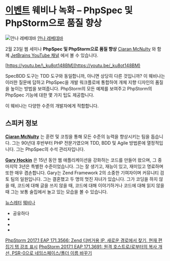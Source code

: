 [이벤트](/phpstorm/category/events/) 웨비나 녹화 – PhpSpec 및 PhpStorm으로 품질 향상 
=====================================

![안나 레베데바](https://blog.jetbrains.com/wp-content/uploads/2022/03/profile.png) [안나 레베데바](https://blog.jetbrains.com/author/annalebedeva) 



 2월 23일 웹 세미나 **PhpSpec 및 PhpStorm으로 품질 향상**   [Ciaran McNulty](https://twitter.com/CiaranMcNulty) 와 함께 [JetBrains YouTube 채널](https://youtu.be/_ku8ot148BM) 에서 볼 수 있습니다.

 [https://youtu.be/\_ku8ot148BM](https://youtu.be/_ku8ot148BM)

 SpecBDD 도구는 TDD 도구와 동일합니까, 아니면 상당히 다른 것입니까? 이 웨비나는 이러한 질문에 답하고 PhpSpec을 개발 워크플로에 통합하여 개체 지향 디자인의 품질을 높이는 방법을 보여줍니다. PhpStorm의 모든 예제를 보여주고 PhpStorm의 PhpSpec 기능에 대한 몇 가지 팁도 제공합니다.

 이 웨비나는 다양한 수준의 개발자에게 적합합니다.

 스피커 정보
-------

 [**Ciaran McNulty**](https://twitter.com/CiaranMcNulty) 는 훈련 및 코칭을 통해 모든 수준의 능력을 향상시키는 팀을 돕습니다. 그는 90년대 후반부터 PHP 전문가였으며 TDD, BDD 및 Agile 방법론에 열정적입니다. 그는 PhpSpec의 수석 관리자입니다.

 [**Gary Hockin**](https://twitter.com/geeh) 은 15년 동안 웹 애플리케이션을 강화하는 코드를 만들어 왔으며, 그 중 마지막 3년은 특별한 수준이었습니다. 그는 잘 생기고, 재능이 있고, 재미있고 명료하며 또한 매우 겸손합니다. Gary는 Zend Framework 2의 소중한 기여자이며 커뮤니티 검토 팀의 일원입니다. 그는 결혼했고 두 명의 멋진 자녀가 있습니다. 그가 코딩을 하지 않을 때, 코드에 대해 글을 쓰지 않을 때, 코드에 대해 이야기하거나 코드에 대해 읽지 않을 때 그는 보통 술집에서 놀고 있는 모습을 볼 수 있습니다.

 [뉴스레터](/phpstorm/tag/newsletter/) [웨비나](/phpstorm/tag/webinars/)

- 공유하다
- [](https://www.facebook.com/sharer.php?u=https%3A%2F%2Fblog.jetbrains.com%2Fphpstorm%2F2017%2F02%2Fwebinar-recording-driving-quality-with-phpspec-and-phpstorm%2F)
- [](https://twitter.com/intent/tweet?source=https%3A%2F%2Fblog.jetbrains.com%2Fphpstorm%2F2017%2F02%2Fwebinar-recording-driving-quality-with-phpspec-and-phpstorm%2F&text=https%3A%2F%2Fblog.jetbrains.com%2Fphpstorm%2F2017%2F02%2Fwebinar-recording-driving-quality-with-phpspec-and-phpstorm%2F&via=phpstorm)
- [](http://www.linkedin.com/shareArticle?mini=true&url=https%3A%2F%2Fblog.jetbrains.com%2Fphpstorm%2F2017%2F02%2Fwebinar-recording-driving-quality-with-phpspec-and-phpstorm%2F)



 [PhpStorm 2017.1 EAP 171.3566: Zend 디버거용 IP, 새로운 경로에서 찾기, 현재 편집기 탭 강조 표시](https://blog.jetbrains.com/phpstorm/2017/02/phpstorm-2017-1-eap-171-3566/) [PhpStorm 2017.1 EAP 171.3691: 원격 호스트로/로부터의 복사 개선, PSR-0으로 네임스페이스/폴더 이름 바꾸기](https://blog.jetbrains.com/phpstorm/2017/03/phpstorm-2017-1-eap-171-3691/)